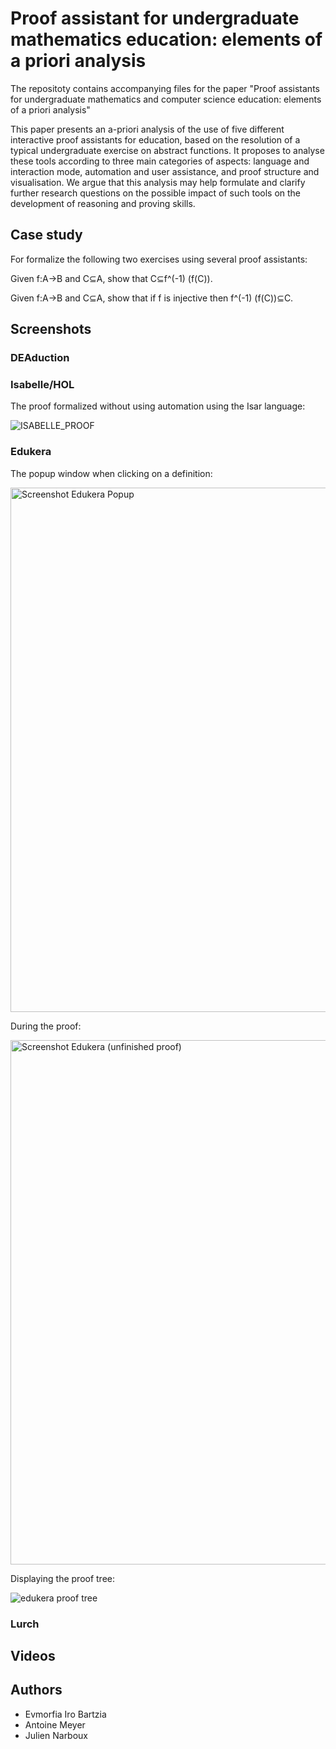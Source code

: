 # Proof assistant for undergraduate mathematics education: elements of a priori analysis

The repositoty contains accompanying files for the paper "Proof assistants for undergraduate mathematics and computer science education: elements of a priori analysis"

This paper presents an a-priori analysis of the use of five different interactive proof assistants for education, based on the resolution of a typical undergraduate exercise on abstract functions. It proposes to analyse these tools according to three main categories of aspects: language and interaction mode, automation and user assistance, and proof structure and visualisation. We argue that this analysis may help formulate and clarify further research questions on the possible impact of such tools on the development of reasoning and proving skills.

## Case study

For formalize the following two exercises using several proof assistants:

Given f:A→B and C⊆A, show that C⊆f^(-1) (f(C)).

Given f:A→B and C⊆A, show that if f is injective then f^(-1) (f(C))⊆C.


## Screenshots

### DEAduction

### Isabelle/HOL

The proof formalized without using automation using the Isar language:

![ISABELLE_PROOF](https://user-images.githubusercontent.com/1147773/162236526-ad92ea78-2f30-4ce3-be75-eb3f88aa51c9.png)

### Edukera

The popup window when clicking on a definition:

<img width="839" alt="Screenshot Edukera Popup" src="https://user-images.githubusercontent.com/1147773/162251820-47ce23e6-bff7-4052-9ce3-5cc3bc3b0f8c.png">

During the proof:

<img width="839" alt="Screenshot Edukera (unfinished proof)" src="https://user-images.githubusercontent.com/1147773/162251236-7183bfca-f0ff-4b0c-99d0-0f1adc387247.png">

Displaying the proof tree:

![edukera proof tree](https://user-images.githubusercontent.com/1147773/162238716-bc035556-6843-42df-b67a-315428bda5b9.png)

### Lurch


## Videos



## Authors

 - Evmorfia Iro Bartzia
 - Antoine Meyer
 - Julien Narboux


